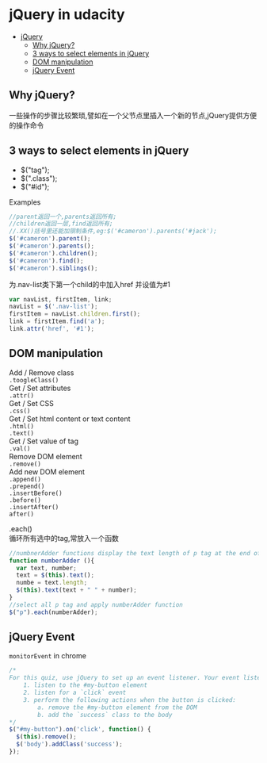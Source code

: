 # jQuery in udacity
<!-- TOC depthFrom:1 depthTo:6 withLinks:1 updateOnSave:1 orderedList:0 -->

- [jQuery](#jquery-in-udacity)
	- [Why jQuery?](#why-jquery)
	- [3 ways to select elements in jQuery](#3-ways-to-select-elements-in-jquery)
	- [DOM manipulation](#dom-manipulation)
	- [jQuery Event](#jquery-event)

<!-- /TOC -->
## Why jQuery?
一些操作的步骤比较繁琐,譬如在一个父节点里插入一个新的节点,jQuery提供方便的操作命令

## 3 ways to select elements in jQuery
- $("tag");
- $(".class");
- $("#id");  

Examples
```js
//parent返回一个,parents返回所有;
//children返回一层,find返回所有;
//.XX()括号里还能加限制条件,eg:$('#cameron').parents('#jack');
$('#cameron').parent();
$('#cameron').parents();
$('#cameron').children();
$('#cameron').find();
$('#cameron').siblings();
```  
为.nav-list类下第一个child的<a>中加入href 并设值为#1
```js
var navList, firstItem, link;
navList = $('.nav-list');
firstItem = navList.children.first();
link = firstItem.find('a');
link.attr('href', '#1');
```
## DOM manipulation  
Add / Remove class  
`.toogleClass()`  
Get / Set attributes  
`.attr()`  
Get / Set CSS  
`.css()`  
Get / Set html content or text content  
`.html()`  
`.text()`  
Get / Set value of tag  
`.val()`  
Remove DOM element  
`.remove()`  
Add new DOM element  
`.append()`  
`.prepend()`  
`.insertBefore()`  
`.before()`  
`.insertAfter()`   
`after()`  

.each()  
循环所有选中的tag,常放入一个函数  
```js
//numbnerAdder functions display the text length of p tag at the end of content
function numberAdder (){
  var text, number;
  text = $(this).text();
  numbe = text.length;
  $(this).text(text + " " + number);
}
//select all p tag and apply numberAdder function
$("p").each(numberAdder);
```  
## jQuery Event
`monitorEvent` in chrome  

```js
/*
For this quiz, use jQuery to set up an event listener. Your event listener must:
    1. listen to the #my-button element
    2. listen for a `click` event
    3. perform the following actions when the button is clicked:
        a. remove the #my-button element from the DOM
        b. add the `success` class to the body
*/
$("#my-button").on('click', function() {
  $(this).remove();
  $('body').addClass('success');
});

```
